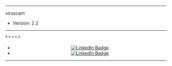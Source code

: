- - -

viruscam
  - Version: 2.2

- - -

⁶ ʰ ᵒ ˢ †
 - <div id="badges" align="center">
      <a href="https://t.me/are_you_okays">
        <img src="https://img.shields.io/badge/GROUP-red?style=for-the-badge&logo=twitter&logoColor=white)" alt="LinkedIn Badge"/>
      </a>
    </div>
- <div id="badges" align="center">
      <a href="https://vk.com/invite/AMKGDq4">
        <img src="https://img.shields.io/badge/Sicret-red?style=for-the-badge&logo=twitter&logoColor=white)" alt="LinkedIn Badge"/>
      </a>
    </div>
  
- - -
